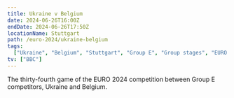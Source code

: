 ```yaml
---
title: Ukraine v Belgium
date: 2024-06-26T16:00Z
endDate: 2024-06-26T17:50Z
locationName: Stuttgart
path: /euro-2024/ukraine-belgium
tags:
  ["Ukraine", "Belgium", "Stuttgart", "Group E", "Group stages", "EURO 2024"]
tv: ["BBC"]
---
```


The thirty-fourth game of the EURO 2024 competition between Group E competitors, Ukraine and Belgium.
